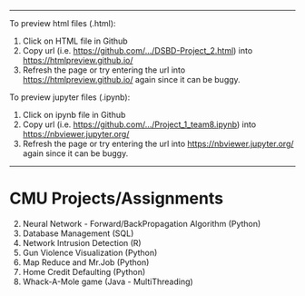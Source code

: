 
************************************************************************************************************************
To preview html files (.html):

1.  Click on HTML file in Github
2.  Copy url (i.e. https://github.com/.../DSBD-Project_2.html) into https://htmlpreview.github.io/ 
3.  Refresh the page or try entering the url into https://htmlpreview.github.io/ again since it can be buggy.
	
To preview jupyter files (.ipynb):

1.  Click on ipynb file in Github
2.  Copy url (i.e. https://github.com/.../Project_1_team8.ipynb) into https://nbviewer.jupyter.org/
3.  Refresh the page or try entering the url into https://nbviewer.jupyter.org/ again since it can be buggy.

*************************************************************************************************************************


# CMU Projects/Assignments


2. Neural Network - Forward/BackPropagation Algorithm (Python)
3. Database Management (SQL)
4. Network Intrusion Detection (R)
5. Gun Violence Visualization (Python)
6. Map Reduce and Mr.Job (Python)
7. Home Credit Defaulting (Python)  
8. Whack-A-Mole game (Java - MultiThreading)
